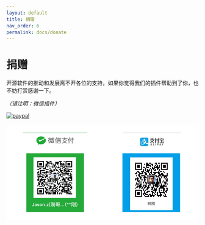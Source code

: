 ```yaml
---
layout: default
title: 捐赠
nav_order: 6
permalink: docs/donate
---
```


# 捐赠

开源软件的推动和发展离不开各位的支持，如果你觉得我们的插件帮助到了你，也不妨打赏感谢一下。

*（请注明：微信插件）*

[![paypal](https://img.shields.io/badge/Donate-PayPal-green.svg)](https://www.paypal.me/jasonz1987/6.66)

![donate.png](../assets/donate.png)
